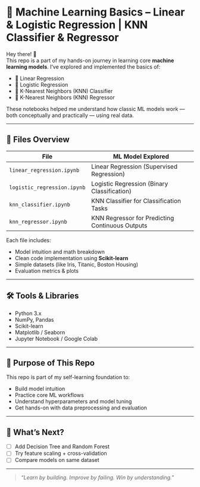 # 🤖 Machine Learning Basics – Linear & Logistic Regression | KNN Classifier & Regressor

Hey there! 👋  
This repo is a part of my hands-on journey in learning core **machine learning models**. I’ve explored and implemented the basics of:

- 🔹 Linear Regression  
- 🔹 Logistic Regression  
- 🔹 K-Nearest Neighbors (KNN) Classifier  
- 🔹 K-Nearest Neighbors (KNN) Regressor

These notebooks helped me understand how classic ML models work — both conceptually and practically — using real data.

---

## 📁 Files Overview

| File | ML Model Explored |
|------|--------------------|
| `linear_regression.ipynb` | Linear Regression (Supervised Regression) |
| `logistic_regression.ipynb` | Logistic Regression (Binary Classification) |
| `knn_classifier.ipynb` | KNN Classifier for Classification Tasks |
| `knn_regressor.ipynb` | KNN Regressor for Predicting Continuous Outputs |

Each file includes:
- Model intuition and math breakdown  
- Clean code implementation using **Scikit-learn**  
- Simple datasets (like Iris, Titanic, Boston Housing)  
- Evaluation metrics & plots

---

## 🛠️ Tools & Libraries

- Python 3.x
- NumPy, Pandas
- Scikit-learn
- Matplotlib / Seaborn
- Jupyter Notebook / Google Colab

---

## 🎯 Purpose of This Repo

This repo is part of my self-learning foundation to:
- Build model intuition  
- Practice core ML workflows  
- Understand hyperparameters and model tuning  
- Get hands-on with data preprocessing and evaluation

---

## 🚀 What’s Next?

- [ ] Add Decision Tree and Random Forest  
- [ ] Try feature scaling + cross-validation  
- [ ] Compare models on same dataset  

---


> _“Learn by building. Improve by failing. Win by understanding.”_
